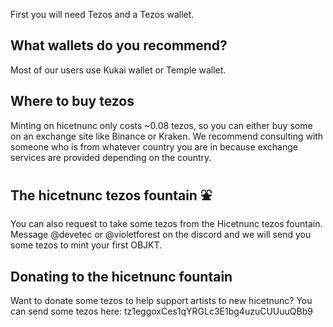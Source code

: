 First you will need Tezos and a Tezos wallet.

## What wallets do you recommend?
Most of our users use Kukai wallet or Temple wallet.

## Where to buy tezos
Minting on hicetnunc only costs ~0.08 tezos, so you can either buy some on an exchange site like Binance or Kraken. We recommend consulting with someone who is from whatever country you are in because exchange services are provided depending on the country.

## The hicetnunc tezos fountain ⛲
You can also request to take some tezos from the Hicetnunc tezos fountain. Message @devetec or @violetforest on the discord and we will send you some tezos to mint your first OBJKT.

## Donating to the hicetnunc fountain
Want to donate some tezos to help support artists to new hicetnunc? You can send some tezos here: tz1eggoxCes1qYRGLc3E1bg4uzuCUUuuQBb9
